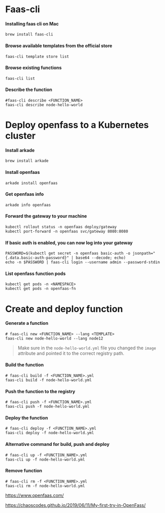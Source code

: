 # Faas-cli

#### Installing faas cli on Mac
```
brew install faas-cli
```

#### Browse available templates from the official store
```
faas-cli template store list
```

#### Browse existing functions
```
faas-cli list
```

#### Describe the function
```shell
#faas-cli describe <FUNCTION_NAME>
faas-cli describe node-hello-world
```

# Deploy openfass to a Kubernetes cluster
#### Install arkade
```
brew install arkade
```

#### Install openfaas
```
arkade install openfaas
```

#### Get openfaas info
```
arkade info openfaas
```

#### Forward the gateway to your machine
```
kubectl rollout status -n openfaas deploy/gateway
kubectl port-forward -n openfaas svc/gateway 8080:8080
```

####  If basic auth is enabled, you can now log into your gateway
```
PASSWORD=$(kubectl get secret -n openfaas basic-auth -o jsonpath="{.data.basic-auth-password}" | base64 --decode; echo)
echo -n $PASSWORD | faas-cli login --username admin --password-stdin
```

####  List openfass function pods
```shell
kubectl get pods -n <NAMESPACE>
kubectl get pods -n openfaas-fn
```

# Create and deploy function

#### Generate a function
```shell
# faas-cli new <FUNCTION_NAME> --lang <TEMPLATE>
faas-cli new node-hello-world --lang node12
```
> Make sure in the `node-hello-world.yml` file you changed the `image` attribute and pointed it to the correct registry path.

#### Build the function
```shell
# faas-cli build -f <FUNCTION_NAME>.yml
faas-cli build -f node-hello-world.yml
```

#### Push the function to the registry
```shell
# faas-cli push -f <FUNCTION_NAME>.yml
faas-cli push -f node-hello-world.yml
```

#### Deploy the function
```shell
# faas-cli deploy -f <FUNCTION_NAME>.yml
faas-cli deploy -f node-hello-world.yml
```

#### Alternative command for build, push and deploy
```shell
# faas-cli up -f <FUNCTION_NAME>.yml
faas-cli up -f node-hello-world.yml
```

#### Remove function 
```shell
# faas-cli rm -f <FUNCTION_NAME>.yml
faas-cli rm -f node-hello-world.yml
```

https://www.openfaas.com/

https://chaoscodes.github.io/2019/06/11/My-first-try-in-OpenFass/
